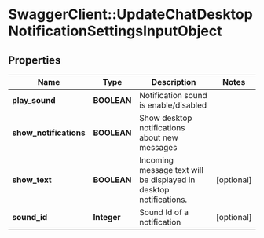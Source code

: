 # SwaggerClient::UpdateChatDesktopNotificationSettingsInputObject

## Properties
Name | Type | Description | Notes
------------ | ------------- | ------------- | -------------
**play_sound** | **BOOLEAN** | Notification sound is enable/disabled | 
**show_notifications** | **BOOLEAN** | Show desktop notifications about new messages | 
**show_text** | **BOOLEAN** | Incoming message text will be displayed in desktop notifications. | [optional] 
**sound_id** | **Integer** | Sound Id of a notification | [optional] 


